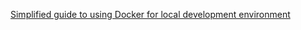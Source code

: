 [Simplified guide to using Docker for local development environment](https://blog.atulr.com/docker-local-environment/)